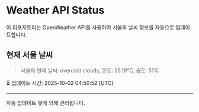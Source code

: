 
# Weather API Status

이 리포지토리는 OpenWeather API를 사용하여 서울의 날씨 정보를 자동으로 업데이트합니다.

## 현재 서울 날씨
> 서울의 현재 날씨: overcast clouds, 온도: 25.19°C, 습도: 51%

⏳ 업데이트 시간: 2025-10-02 04:50:52 (UTC)

---
자동 업데이트 봇에 의해 관리됩니다.
